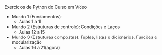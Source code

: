 Exercicios de Python do Curso em Vídeo
- Mundo 1 (Fundamentos):
    - Aulas 1 a 11
- Mundo 2 (Estruturas de controle): Condições e Laços
    - Aulas 12 a 15
- Mundo 3 (Estruturas compostas): Tuplas, listas e dicionários. Funcões e modularização
    - Aulas 16 a 21(agora)
